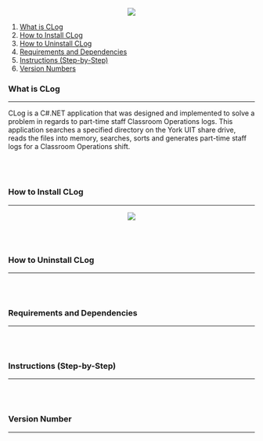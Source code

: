 <p align="center">
  <img src="http://www.yorku.ca/yorkweb/demos/test-header/images/yorku-logo-rgb-240-122.jpg">
</p>


1. [What is CLog](#what)
2. [How to Install CLog](#install)
3. [How to Uninstall CLog](#uninstall)
4. [Requirements and Dependencies](#requirements)
5. [Instructions (Step-by-Step)](#instructions)
6. [Version Numbers](#version)

### <a name="what"></a>What is CLog
***
CLog is a C#.NET application that was designed and implemented to solve a problem in regards to part-time staff Classroom Operations logs. This application searches a specified directory on the York UIT share drive, reads the files into memory, searches, sorts and generates part-time staff logs for a Classroom Operations shift. <br></br><br></br>



### <a name="install"></a>How to Install CLog
***

<p align="center">
  <a href="https://s3.amazonaws.com/jhansapps/CLog-Beta_v0.2.9_Setup.zip">
  <img src="http://diylogodesigns.com/blog/wp-content/uploads/2016/04/download-button.png">
</p>

<br></br>
### <a name="uninstall"></a>How to Uninstall CLog
***
<br></br>
### <a name="requirements"></a>Requirements and Dependencies
***
<br></br>
### <a name="instructions"></a>Instructions (Step-by-Step)
***
<br></br>
### <a name="version"></a>Version Number
***
<br></br>
